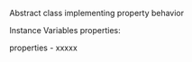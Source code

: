 Abstract class implementing property behavior

Instance Variables
	properties:		<Dictionary>

properties
	- xxxxx
